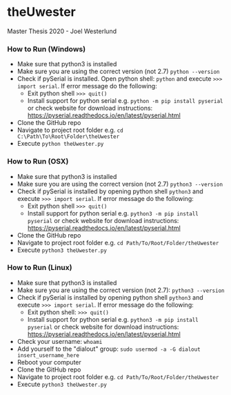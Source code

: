 # theUwester
Master Thesis 2020 - Joel Westerlund

### How to Run (Windows)
- Make sure that python3 is installed
- Make sure you are using the correct version (not 2.7) `python --version`
- Check if pySerial is installed. Open python shell: `python` and execute `>>> import serial`. If error message do the following:
  - Exit python shell `>>> quit()`
  - Install support for python serial e.g. `python -m pip install pyserial`
  or check website for download instructions: https://pyserial.readthedocs.io/en/latest/pyserial.html
- Clone the GitHub repo
- Navigate to project root folder e.g. `cd C:\Path\To\Root\Folder\theUwester`
- Execute `python theUwester.py`

### How to Run (OSX)
- Make sure that python3 is installed 
- Make sure you are using the correct version (not 2.7) `python3 --version`
- Check if pySerial is installed by opening python shell `python3` and execute `>>> import serial`. If error message do the following:
  - Exit python shell `>>> quit()`
  - Install support for python serial e.g. `python3 -m pip install pyserial`
  or check website for download instructions: https://pyserial.readthedocs.io/en/latest/pyserial.html
- Clone the GitHub repo
- Navigate to project root folder e.g. `cd Path/To/Root/Folder/theUwester`
- Execute `python3 theUwester.py`

### How to Run (Linux)
- Make sure that python3 is installed 
- Make sure you are using the correct version (not 2.7): `python3 --version`
- Check if pySerial is installed by opening python shell `python3` and execute `>>> import serial`. If error message do the following:
  - Exit python shell: `>>> quit()`
  - Install support for python serial e.g. `python3 -m pip install pyserial`
  or check website for download instructions: https://pyserial.readthedocs.io/en/latest/pyserial.html
- Check your username: `whoami`
- Add yourself to the "dialout" group: `sudo usermod -a -G dialout insert_username_here`
- Reboot your computer
- Clone the GitHub repo
- Navigate to project root folder e.g. `cd Path/To/Root/Folder/theUwester`
- Execute `python3 theUwester.py`
